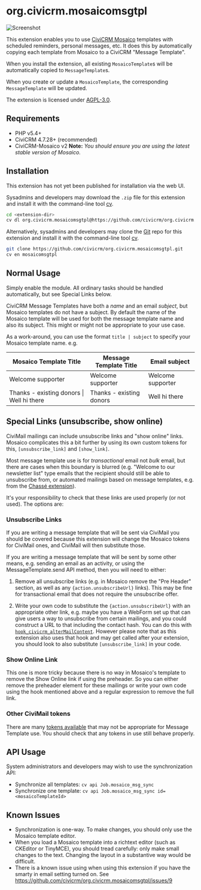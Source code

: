 # org.civicrm.mosaicomsgtpl

![Screenshot](/images/screenshot.png)

This extension enables you to use [CiviCRM Mosaico](https://github.com/veda-consulting/uk.co.vedaconsulting.mosaico/)
templates with scheduled reminders, personal messages, etc. It does this by automatically copying each
template from Mosaico to a CiviCRM "Message Template".

When you install the extension, all existing `MosaicoTemplate`s will be automatically copied to `MessageTemplate`s.

When you create or update a `MosaicoTemplate`, the corresponding `MessageTemplate` will be updated.

The extension is licensed under [AGPL-3.0](LICENSE.txt).

## Requirements

* PHP v5.4+
* CiviCRM 4.7.28+ (recommended)
* CiviCRM-Mosaico v2 **Note:** *You should ensure you are using the latest stable version of Mosaico.*

## Installation

This extension has not yet been published for installation via the web UI.

Sysadmins and developers may download the `.zip` file for this extension and
install it with the command-line tool [cv](https://github.com/civicrm/cv).

```bash
cd <extension-dir>
cv dl org.civicrm.mosaicomsgtpl@https://github.com/civicrm/org.civicrm.mosaicomsgtpl/archive/master.zip
```

Alternatively, sysadmins and developers may clone the
[Git](https://en.wikipedia.org/wiki/Git) repo for this extension and install
it with the command-line tool [cv](https://github.com/civicrm/cv).

```bash
git clone https://github.com/civicrm/org.civicrm.mosaicomsgtpl.git
cv en mosaicomsgtpl
```
## Normal Usage

Simply enable the module. All ordinary tasks should be handled automatically,
but see Special Links below.

CiviCRM Message Templates have both a *name* and an email *subject*, but Mosaico templates do not have a subject. By default the name of the Mosaico template will be used for both the message template name and also its subject. This might or might not be appropriate to your use case.

As a work-around, you can use the format `title | subject` to specify your Mosaico template name. e.g.

| Mosaico Template Title                    | Message Template Title   | Email subject     |
| ----------------------------------------- | ------------------------ | ----------------- |
| Welcome supporter                         | Welcome supporter        | Welcome supporter |
| Thanks - existing donors \| Well hi there | Thanks - existing donors | Well hi there     |


## Special Links (unsubscribe, show online)

CiviMail mailings can include unsubscribe links and "show online" links. Mosaico complicates this a bit further by using  its own custom tokens for this, `[unsubscribe_link]` and `[show_link]`.

Most message template use is for *transactional* email not *bulk* email, but there are cases when this boundary is blurred (e.g. "Welcome to our newsletter list" type emails that the recipient should still be able to unsubscribe from, or automated mailings based on message templates, e.g. from the [Chassé extension](https://github.com/artfulrobot/chasse)).

It's your responsibility to check that these links are used properly (or not used). The options are:

### Unsubscribe Links

If you are writing a message template that will be sent via CiviMail you should be covered because this extension will change the Mosaico tokens for CiviMail ones, and CiviMail will then substitute those.

If you are writing a message template that will be sent by some other means, e.g. sending an email as an activity, or using the MessageTemplate.send API method, then you will need to either:

1. Remove all unsubscribe links (e.g. in Mosaico remove the "Pre Header" section, as well as any `{action.unsubscribeUrl}` links). This may be fine for transactional email that does not require the unsubscribe offer.

2. Write your own code to substitute the `{action.unsubscribeUrl}` with an appropriate other link, e.g. maybe you have a WebForm set up that can give users a way to unsubscribe from certain mailings, and you could construct a URL to that including the contact hash. You can do this with [`hook_civicrm_alterMailContent`](https://docs.civicrm.org/dev/en/latest/hooks/hook_civicrm_alterMailContent/). However please note that as this extension also uses that hook and may get called after your extension, you should look to also substitute `[unsubscribe_link]` in your code.

### Show Online Link

This one is more tricky because there is no way in Mosaico's template to remove the Show Online link if using the preheader. So you can either remove the preheader element for these mailings or write your own code using the hook mentioned above and a regular expression to remove the full link.

### Other CiviMail tokens

There are many [tokens available](https://docs.civicrm.org/user/en/latest/common-workflows/tokens-and-mail-merge/#available-tokens) that may not be appropriate for Message Template use. You should check that any tokens in use still behave properly.


## API Usage

System administrators and developers may wish to use the synchronization API:

 * Synchronize all templates: `cv api Job.mosaico_msg_sync`
 * Synchronize one template: `cv api Job.mosaico_msg_sync id=<mosaicoTemplateId>`

## Known Issues

 * Synchronization is one-way. To make changes, you should only use the Mosaico template editor.
 * When you load a Mosaico template into a richtext editor (such as CKEditor or TinyMCE), you should tread carefully: only make small changes to the text. Changing the layout in a substantive way would be difficult.
* There is a known issue using when using this extension if you have the smarty in email setting turned on. See https://github.com/civicrm/org.civicrm.mosaicomsgtpl/issues/9

